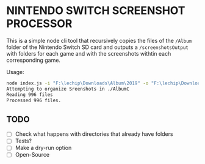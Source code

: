 # NINTENDO SWITCH SCREENSHOT PROCESSOR

This is a simple node cli tool that recursively copies the files of the `/Album` folder of the Nintendo Switch SD card and outputs a `/screenshotsOutput` with folders for each game and with the screenshots withtin each corresponding game.

Usage:

```bash
node index.js -i "F:\lechip\Downloads\Album\2019" -o "F:\lechip\Downloads\Album"
Attempting to organize Sreenshots in ./AlbumC
Reading 996 files
Processed 996 files.
```

## TODO

- [ ] Check what happens with directories that already have folders
- [ ] Tests?
- [ ] Make a dry-run option
- [ ] Open-Source
